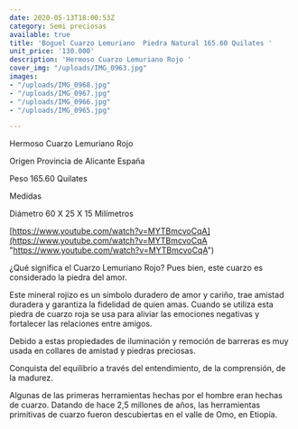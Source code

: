 ```yaml
---
date: 2020-05-13T18:00:53Z
category: Semi preciosas
available: true
title: 'Boguel Cuarzo Lemuriano  Piedra Natural 165.60 Quilates '
unit_price: '130.000'
description: 'Hermoso Cuarzo Lemuriano Rojo '
cover_img: "/uploads/IMG_0963.jpg"
images:
- "/uploads/IMG_0968.jpg"
- "/uploads/IMG_0967.jpg"
- "/uploads/IMG_0966.jpg"
- "/uploads/IMG_0965.jpg"

---
```

Hermoso Cuarzo Lemuriano Rojo 

Origen Provincia de Alicante España 

Peso 165.60 Quilates 

Medidas 

Diámetro 60 X 25 X 15 Milímetros 

[https://www.youtube.com/watch?v=MYTBmcvoCqA](https://www.youtube.com/watch?v=MYTBmcvoCqA "https://www.youtube.com/watch?v=MYTBmcvoCqA")

¿Qué significa el Cuarzo Lemuriano Rojo? Pues bien, este cuarzo es considerado la piedra del amor.

Este mineral rojizo es un símbolo duradero de amor y cariño, trae amistad duradera y garantiza la fidelidad de quien amas. Cuando se utiliza esta piedra de cuarzo roja se usa para aliviar las emociones negativas y fortalecer las relaciones entre amigos.

Debido a estas propiedades de iluminación y remoción de barreras es muy usada en collares de amistad y piedras preciosas.

Conquista del equilibrio a través del entendimiento, de la comprensión, de la madurez.

Algunas de las primeras herramientas hechas por el hombre eran hechas de cuarzo. Datando de hace 2,5 millones de años, las herramientas primitivas de cuarzo fueron descubiertas en el valle de Omo, en Etiopía.